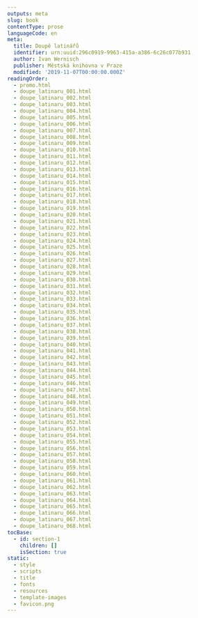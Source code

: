 ```yaml
---
outputs: meta
slug: book
contentType: prose
languageCode: en
meta:
  title: Doupě latinářů
  identifier: urn:uuid:296c0919-9963-415a-a386-6c26c077b931
  author: Ivan Wernisch
  publisher: Městská knihovna v Praze
  modified: '2019-11-07T00:00:00.000Z'
readingOrder:
  - promo.html
  - doupe_latinaru_001.html
  - doupe_latinaru_002.html
  - doupe_latinaru_003.html
  - doupe_latinaru_004.html
  - doupe_latinaru_005.html
  - doupe_latinaru_006.html
  - doupe_latinaru_007.html
  - doupe_latinaru_008.html
  - doupe_latinaru_009.html
  - doupe_latinaru_010.html
  - doupe_latinaru_011.html
  - doupe_latinaru_012.html
  - doupe_latinaru_013.html
  - doupe_latinaru_014.html
  - doupe_latinaru_015.html
  - doupe_latinaru_016.html
  - doupe_latinaru_017.html
  - doupe_latinaru_018.html
  - doupe_latinaru_019.html
  - doupe_latinaru_020.html
  - doupe_latinaru_021.html
  - doupe_latinaru_022.html
  - doupe_latinaru_023.html
  - doupe_latinaru_024.html
  - doupe_latinaru_025.html
  - doupe_latinaru_026.html
  - doupe_latinaru_027.html
  - doupe_latinaru_028.html
  - doupe_latinaru_029.html
  - doupe_latinaru_030.html
  - doupe_latinaru_031.html
  - doupe_latinaru_032.html
  - doupe_latinaru_033.html
  - doupe_latinaru_034.html
  - doupe_latinaru_035.html
  - doupe_latinaru_036.html
  - doupe_latinaru_037.html
  - doupe_latinaru_038.html
  - doupe_latinaru_039.html
  - doupe_latinaru_040.html
  - doupe_latinaru_041.html
  - doupe_latinaru_042.html
  - doupe_latinaru_043.html
  - doupe_latinaru_044.html
  - doupe_latinaru_045.html
  - doupe_latinaru_046.html
  - doupe_latinaru_047.html
  - doupe_latinaru_048.html
  - doupe_latinaru_049.html
  - doupe_latinaru_050.html
  - doupe_latinaru_051.html
  - doupe_latinaru_052.html
  - doupe_latinaru_053.html
  - doupe_latinaru_054.html
  - doupe_latinaru_055.html
  - doupe_latinaru_056.html
  - doupe_latinaru_057.html
  - doupe_latinaru_058.html
  - doupe_latinaru_059.html
  - doupe_latinaru_060.html
  - doupe_latinaru_061.html
  - doupe_latinaru_062.html
  - doupe_latinaru_063.html
  - doupe_latinaru_064.html
  - doupe_latinaru_065.html
  - doupe_latinaru_066.html
  - doupe_latinaru_067.html
  - doupe_latinaru_068.html
tocBase:
  - id: section-1
    children: []
    isSection: true
static:
  - style
  - scripts
  - title
  - fonts
  - resources
  - template-images
  - favicon.png
---
```


